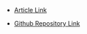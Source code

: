 - [Article Link](https://developer.chrome.com/docs/extensions/get-started/tutorial/popup-tabs-manager)

- [Github Repository Link](https://github.com/GoogleChrome/chrome-extensions-samples/tree/main/functional-samples/tutorial.tabs-manager)
